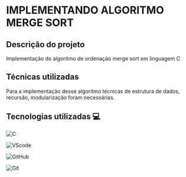 # IMPLEMENTANDO ALGORITMO MERGE SORT

## Descrição do projeto
Implementação do algoritmo de ordenação merge sort em linguagem C

## Técnicas utilizadas
Para a implementação desse algoritmo técnicas de estrutura de dados, 
recursão, modularização foram necessárias.

## Tecnologias utilizadas 💻 
![C](https://img.shields.io/badge/C-00599C?style=for-the-badge&logo=c&logoColor=white)

![VScode](https://img.shields.io/badge/VSCode-0078D4?style=for-the-badge&logo=visual%20studio%20code&logoColor=white)

![GitHub](https://img.shields.io/badge/GitHub-100000?style=for-the-badge&logo=github&logoColor=white)

![Git](https://img.shields.io/badge/GIT-E44C30?style=for-the-badge&logo=git&logoColor=white)


